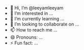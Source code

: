 - 👋 Hi, I’m @leeyamleeyam
- 👀 I’m interested in ...
- 🌱 I’m currently learning ...
- 💞️ I’m looking to collaborate on ...
- 📫 How to reach me ...
- 😄 Pronouns: ...
- ⚡ Fun fact: ...

<!---
leeyamleeyam/leeyamleeyam is a ✨ special ✨ repository because its `README.md` (this file) appears on your GitHub profile.
You can click the Preview link to take a look at your changes.
--->
